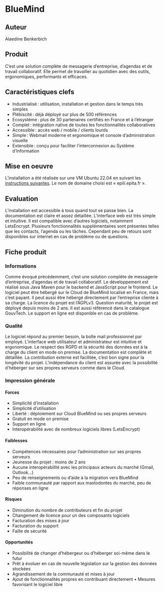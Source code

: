 # BlueMind

## Auteur

Alaedine Benkerbich

## Produit

C’est une solution complète de messagerie d’entreprise, d’agendas et de travail collaboratif. Elle permet de travailler au quotidien avec des outils, ergonomiques, performants et efficaces.

## Caractéristiques clefs

- Industrialisé : utilisation, installation et gestion dans le temps très simples
- Plébiscité : déjà déployé sur plus de 500 références
- Ecosystème : plus de 30 partenaires certifiés en France et à l’étranger
- Complet : intégration native de toutes les fonctionnalités collaboratives
- Accessible : accès web / mobile / clients lourds 
- Simple : Webmail moderne et ergonomique et console d’administration visuelle 
- Extensible : conçu pour faciliter l'interconnexion au Système d’Information

## Mise en oeuvre

L’installation a été réalisée sur une VM Ubuntu 22.04 en suivant les [instructions suivantes](https://github.com/AloisH/epili/blob/main/epili-eval.bluemind.install.md). Le nom de domaine choisi est « epili.epita.fr ».

## Evaluation

L’installation est accessible à tous quand tout se passe bien. La documentation est claire et assez détaillée. L’interface web est très simple et intuitive. Il est compatible avec d’autres logiciels, notamment LetsEncrypt. Plusieurs fonctionnalités supplémentaires sont présentes telles que les contacts, l’agenda ou les tâches. Cependant peu de retours sont disponibles sur internet en cas de problème ou de questions.

## Fiche produit

### Informations

Comme évoqué précédemment, c’est une solution complète de messagerie d’entreprise, d’agendas et de travail collaboratif. Le développement est réalisé sous Java Maven pour le backend et JavaScript pour le frontend. Le logiciel peut être hébergé sur le Cloud de BlueMind localisé en France, mais c’est payant. Il peut aussi être hébergé directement par l’entreprise cliente à sa charge. La licence du projet est l’AGPLv3. Question maturité, le projet est déployé depuis moins de 2 ans. Il est aussi référencé dans le catalogue GouvTech. Le support en ligne est disponible en cas de problème.

### Qualité

Le logiciel répond au premier besoin, la boîte mail professionnel par employé. L’interface web utilisateur et administrateur est intuitive et ergonomique. Le respect des RGPD et la sécurité des données est à la charge du client en mode on premise. La documentation est complète et détaillée. La contribution externe est facilitée, c’est bon signe pour la longévité du projet. L’indépendance du client est assurée avec la possibilité d’héberger sur ses propres serveurs comme dans le Cloud. 

### Impression générale

#### Forces

- Simplicité d’installation
- Simplicité d’utilisation
- Liberté : déploiement sur Cloud BlueMind ou ses propres serveurs
- Gratuit en mode on premise
- Support en ligne
- Interopérabilité avec de nombreux logiciels libres (LetsEncrypt)

#### Faiblesses

- Compétences nécessaires pour l’administration sur ses propres serveurs
- Jeunesse du projet : moins de 2 ans
- Aucune interopérabilité avec les principaux acteurs du marché (Gmail, Outlook…)
- Peu de renseignements ou d’aide à la migration vers BlueMind
- Faible communauté par rapport aux mastodontes du marché, peu de réponses en ligne

#### Risques

- Diminution du nombre de contributeurs et fin du projet
- Changement de licence pour un des composants logiciels
- Facturation des mises à jour
- Facturation du support
- Faille de sécurité

#### Opportunités

- Possibilité de changer d’hébergeur ou d’héberger soi-même dans le futur
- Prêt à évoluer en cas de nouvelle législation sur la gestion des données stockées
- Agrandissement de la communauté et mises à jour
- Ajout de fonctionnalités propres en contribuant directement
•	Mesures favorisant le logiciel libre
